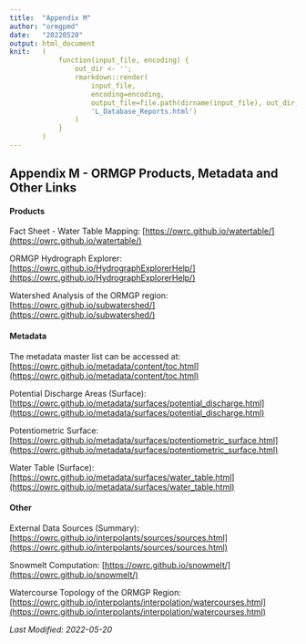 ```yaml
---
title:  "Appendix M"
author: "ormgpmd"
date:   "20220520"
output: html_document
knit:   (
            function(input_file, encoding) {
                out_dir <- '';
                rmarkdown::render(
                    input_file,
                    encoding=encoding,
                    output_file=file.path(dirname(input_file), out_dir,
                    'L_Database_Reports.html')
                )
            }
        )
---
```


## Appendix M - ORMGP Products, Metadata and Other Links


#### Products

Fact Sheet - Water Table Mapping: [https://owrc.github.io/watertable/](https://owrc.github.io/watertable/)

ORMGP Hydrograph Explorer: [https://owrc.github.io/HydrographExplorerHelp/](https://owrc.github.io/HydrographExplorerHelp/)

Watershed Analysis of the ORMGP region: [https://owrc.github.io/subwatershed/](https://owrc.github.io/subwatershed/)

#### Metadata

The metadata master list can be accessed at: [https://owrc.github.io/metadata/content/toc.html](https://owrc.github.io/metadata/content/toc.html)

Potential Discharge Areas (Surface): [https://owrc.github.io/metadata/surfaces/potential_discharge.html](https://owrc.github.io/metadata/surfaces/potential_discharge.html)

Potentiometric Surface: [https://owrc.github.io/metadata/surfaces/potentiometric_surface.html](https://owrc.github.io/metadata/surfaces/potentiometric_surface.html)

Water Table (Surface): [https://owrc.github.io/metadata/surfaces/water_table.html](https://owrc.github.io/metadata/surfaces/water_table.html)

#### Other

External Data Sources (Summary): [https://owrc.github.io/interpolants/sources/sources.html](https://owrc.github.io/interpolants/sources/sources.html)

Snowmelt Computation: [https://owrc.github.io/snowmelt/](https://owrc.github.io/snowmelt/)

Watercourse Topology of the ORMGP Region: [https://owrc.github.io/interpolants/interpolation/watercourses.html](https://owrc.github.io/interpolants/interpolation/watercourses.html)

*Last Modified: 2022-05-20*
